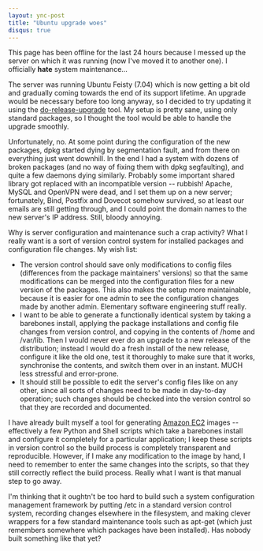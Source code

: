 ```yaml
---
layout: ync-post
title: "Ubuntu upgrade woes"
disqus: true
---
```


This page has been offline for the last 24 hours because I messed up the server on which it was
running (now I've moved it to another one). I officially **hate** system maintenance...

The server
was running Ubuntu Feisty (7.04) which is now getting a bit old and gradually coming towards the end
of its support lifetime. An upgrade would be necessary before too long anyway, so I decided to try
updating it using the
[do-release-upgrade](http://www.howtoforge.com/upgrade-ubuntu-7.04-server-to-7.10) tool. My setup is
pretty sane, using only standard packages, so I thought the tool would be able to handle the upgrade
smoothly.

Unfortunately, no. At some point during the configuration of the new packages, dpkg
started dying by segmentation fault, and from there on everything just went downhill. In the end I
had a system with dozens of broken packages (and no way of fixing them with dpkg segfaulting), and
quite a few daemons dying similarly. Probably some important shared library got replaced with an
incompatible version -- rubbish! Apache, MySQL and OpenVPN were dead, and I set them up on a new
server; fortunately, Bind, Postfix and Dovecot somehow survived, so at least our emails are still
getting through, and I could point the domain names to the new server's IP address. Still, bloody
annoying.

Why is server configuration and maintenance such a crap activity? What I really want is a
sort of version control system for installed packages and configuration file changes. My wish
list:

* The version control should save only modifications to config files (differences from
the package maintainers' versions) so that the same modifications can be merged into the
configuration files for a new version of the packages. This also makes the setup more maintainable,
because it is easier for one admin to see the configuration changes made by another admin.
Elementary software engineering stuff
really.
* I want to be able to generate a functionally identical system by taking a barebones
install, applying the package installations and config file changes from version control, and
copying in the contents of /home and /var/lib. Then I would never ever do an upgrade to a new
release of the distribution; instead I would do a fresh install of the new release, configure it
like the old one, test it thoroughly to make sure that it works, synchronise the contents, and
switch them over in an instant. MUCH less stressful and error-prone.
* It should still be possible to edit the server's config files like on any
other, since all sorts of changes need to be made in day-to-day operation; such changes should be
checked into the version control so that they are recorded and documented.

I have already
built myself a tool for generating
[Amazon EC2](http://aws.amazon.com/ec2) images -- effectively a few Python and Shell scripts which
take a barebones install and configure it completely for a particular application; I keep these
scripts in version control so the build process is completely transparent and reproducible. However,
if I make any modification to the image by hand, I need to remember to enter the same changes into
the scripts, so that they still correctly reflect the build process. Really what I want is that
manual step to go away.

I'm thinking that it oughtn't be too hard to build such a system
configuration management framework by putting /etc in a standard version control system, recording
changes elsewhere in the filesystem, and making clever wrappers for a few standard maintenance tools
such as apt-get (which just remembers somewhere which packages have been installed). Has nobody
built something like that yet?

